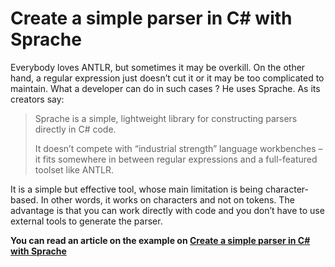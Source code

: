 # Create a simple parser in C# with Sprache 

Everybody loves ANTLR, but sometimes it may be overkill. On the other hand, a regular expression just doesn’t cut it or it may be too complicated to maintain. What a developer can do in such cases ? He uses Sprache. As its creators say:

> Sprache is a simple, lightweight library for constructing parsers directly in C# code.
>
> It doesn’t compete with “industrial strength” language workbenches – it fits somewhere in between regular expressions and a full-featured toolset like ANTLR.

It is a simple but effective tool, whose main limitation is being character-based. In other words, it works on characters and not on tokens. The advantage is that you can work directly with code and you don’t have to use external tools to generate the parser.

**You can read an article on the example on [Create a simple parser in C# with Sprache](https://tomassetti.me/create-a-simple-parser-in-c-with-sprache)**
